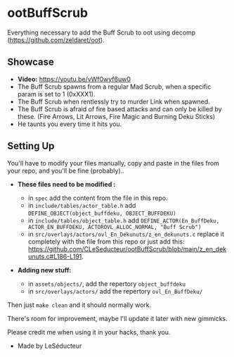 # ootBuffScrub
Everything necessary to add the Buff Scrub to oot using decomp (https://github.com/zeldaret/oot).


## Showcase
* **Video:** <https://youtu.be/vWf0wyf6uw0>
* The Buff Scrub spawns from a regular Mad Scrub, when a specific param is set to 1 (0xXXX1).
* The Buff Scrub when rentlessly try to murder Link when spawned.
* The Buff Scrub is afraid of fire based attacks and can only be killed by these. (Fire Arrows, Lit Arrows, Fire Magic and Burning Deku Sticks)
* He taunts you every time it hits you.

## Setting Up
You'll have to modify your files manually, copy and paste in the files from your repo, and you'll be fine (probably)..
* **These files need to be modified :**
  * in ``spec`` add the content from the file in this repo.
  * in ``include/tables/actor_table.h`` add ``DEFINE_OBJECT(object_buffdeku, OBJECT_BUFFDEKU)``
  * in  ``include/tables/object_table.h`` add ``DEFINE_ACTOR(En_BuffDeku, ACTOR_EN_BUFFDEKU, ACTOROVL_ALLOC_NORMAL, "Buff Scrub")``
  * in  ``src/overlays/actors/ovl_En_Dekunuts/z_en_dekunuts.c`` replace it completely with the file from this repo or just add this: <https://github.com/CLeSeducteur/ootBuffScrub/blob/main/z_en_dekunuts.c#L186-L191>.

* **Adding new stuff:**
  * in ``assets/objects/``, add the repertory ``object_buffdeku``
  * in ``src/overlays/actors/`` add the repertory  ``ovl_En_BuffDeku/``

Then just ``make clean`` and it should normally work.

There's room for improvement, maybe I'll update it later with new gimmicks.

Please credit me when using it in your hacks, thank you. 

* Made by LeSéducteur
